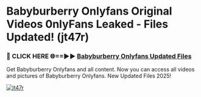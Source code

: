 # Babyburberry Onlyfans Original Videos 0nlyFans Leaked - Files Updated! (jt47r)

<h3>🔴 CLICK HERE 🌐==►► <a href="https://tinyurl.com/2m67pmp6" rel="nofollow">Babyburberry Onlyfans Updated Files</a></h3>

Get Babyburberry Onlyfans and all content. Now you can access all videos and pictures of Babyburberry Onlyfans. New Updated Files 2025!

[![jt47r](https://i.imgur.com/H4QAA4z.gif)](https://tinyurl.com/2m67pmp6)